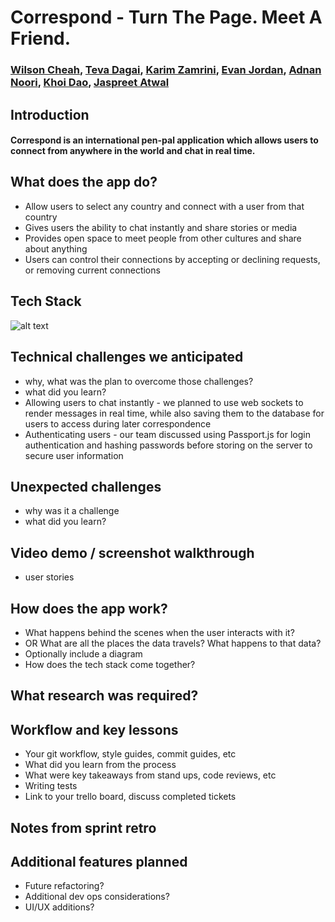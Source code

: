 # Correspond - Turn The Page. Meet A Friend.

### [Wilson Cheah](https://github.com/chyyeeah), [Teva Dagai](https://github.com/tdagai), [Karim Zamrini](https://github.com/zamrini), [Evan Jordan](https://github.com/evanjordan42), [Adnan Noori](https://github.com/AdnanNoori), [Khoi Dao](https://github.com/Khoidao55), [Jaspreet Atwal](https://github.com/JSAtwal25)

## Introduction
#### Correspond is an international pen-pal application which allows users to connect from anywhere in the world and chat in real time.

## What does the app do?
- Allow users to select any country and connect with a user from that country
- Gives users the ability to chat instantly and share stories or media
- Provides open space to meet people from other cultures and share about anything
- Users can control their connections by accepting or declining requests, or removing current connections

## Tech Stack
![alt text](https://cdn.discordapp.com/attachments/827288263110295586/830507721907634196/68747470733a2f2f6d69726f2e6d656469756d2e636f6d2f6d61782f3730302f302a55714779596d574352516e6a4c7a536b.png)

## Technical challenges we anticipated
- why, what was the plan to overcome those challenges?
- what did you learn?
- Allowing users to chat instantly - we planned to use web sockets to render messages in real time, while also saving them to the database for users to access during later correspondence
- Authenticating users - our team discussed using Passport.js for login authentication and hashing passwords before storing on the server to secure user information


## Unexpected challenges
- why was it a challenge
- what did you learn?

## Video demo / screenshot walkthrough
- user stories

## How does the app work?
- What happens behind the scenes when the user interacts with it?
- OR What are all the places the data travels?  What happens to that data?
- Optionally include a diagram
- How does the tech stack come together?

## What research was required?

## Workflow and key lessons
- Your git workflow, style guides, commit guides, etc
- What did you learn from the process
- What were key takeaways from stand ups, code reviews, etc
- Writing tests
- Link to your trello board, discuss completed tickets

## Notes from sprint retro

## Additional features planned
- Future refactoring?
- Additional dev ops considerations?
- UI/UX additions?
